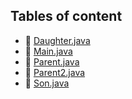 ## Tables of content
- 📄 [Daughter.java](./Daughter.java)
- 📄 [Main.java](./Main.java)
- 📄 [Parent.java](./Parent.java)
- 📄 [Parent2.java](./Parent2.java)
- 📄 [Son.java](./Son.java)
